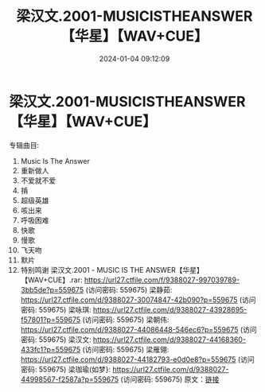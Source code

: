 ﻿---
title: 梁汉文.2001-MUSICISTHEANSWER【华星】【WAV+CUE】
date: 2024-01-04 09:12:09
categories: WAV车载音乐、镜像
tags: 华语中文
---
# 梁汉文.2001-MUSICISTHEANSWER【华星】【WAV+CUE】

专辑曲目:
01. Music Is The Answer
02. 重新做人
03. 不爱就不爱
04. 掯
05. 超级英雄
06. 咳出来
07. 呼吸困难
08. 快歌
09. 慢歌
10. 飞天吻
11. 默片
12. 特别鸣谢
梁汉文.2001 - MUSIC IS THE ANSWER【华星】【WAV+CUE】.rar: https://url27.ctfile.com/f/9388027-997039789-3bb5de?p=559675
(访问密码: 559675)
梁静茹: https://url27.ctfile.com/d/9388027-30074847-42b090?p=559675
(访问密码: 559675)
梁咏琪: https://url27.ctfile.com/d/9388027-43928695-f57801?p=559675
(访问密码: 559675)
梁朝伟: https://url27.ctfile.com/d/9388027-44086448-546ec6?p=559675
(访问密码: 559675)
梁汉文: https://url27.ctfile.com/d/9388027-44168360-433fc1?p=559675
(访问密码: 559675)
梁雁翎: https://url27.ctfile.com/d/9388027-44182793-e0d0e8?p=559675
(访问密码: 559675)
梁珈瑜(如梦}: https://url27.ctfile.com/d/9388027-44998567-f2587a?p=559675
(访问密码: 559675)
原文：[链接](https://blog.sina.com.cn/s/blog_1647c7e760103142k.html)